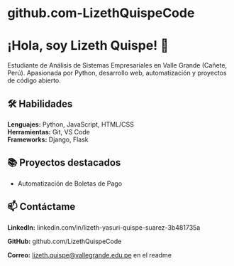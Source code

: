 # github.com-LizethQuispeCode
# ¡Hola, soy Lizeth Quispe! 👋
Estudiante de Análisis de Sistemas Empresariales en Valle Grande (Cañete, Perú). Apasionada por Python, desarrollo web, automatización y proyectos de código abierto.

## 🛠 Habilidades
**Lenguajes:** Python, JavaScript, HTML/CSS  
**Herramientas:** Git, VS Code  
**Frameworks:** Django, Flask  

## 📚 Proyectos destacados
- Automatización de Boletas de Pago  

## 📫 Contáctame
**LinkedIn:** linkedin.com/in/lizeth-yasuri-quispe-suarez-3b481735a

**GitHub:** github.com/LizethQuispeCode

**Correo:** lizeth.quispe@vallegrande.edu.pe en el readme

